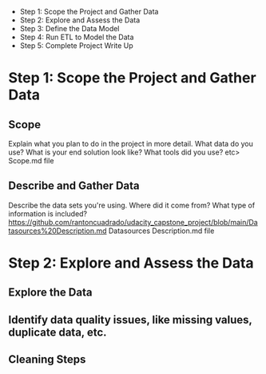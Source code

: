 
* Step 1: Scope the Project and Gather Data
* Step 2: Explore and Assess the Data
* Step 3: Define the Data Model
* Step 4: Run ETL to Model the Data
* Step 5: Complete Project Write Up

# Step 1: Scope the Project and Gather Data

## Scope 
Explain what you plan to do in the project in more detail. What data do you use? What is your end solution look like? What tools did you use? etc>
Scope.md file

## Describe and Gather Data 
Describe the data sets you're using. Where did it come from? What type of information is included? 
https://github.com/rantoncuadrado/udacity_capstone_project/blob/main/Datasources%20Description.md
Datasources Description.md file

# Step 2: Explore and Assess the Data

## Explore the Data

## Identify data quality issues, like missing values, duplicate data, etc.

## Cleaning Steps
